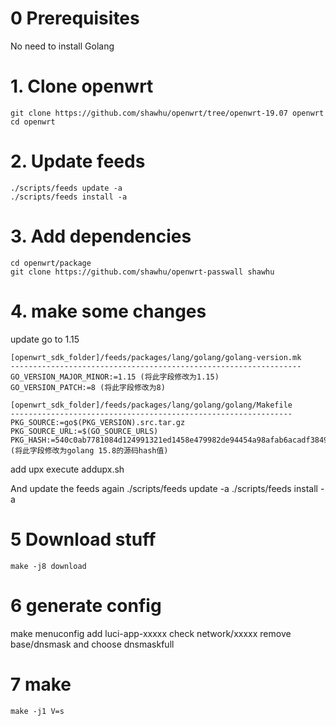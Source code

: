 # 0 Prerequisites

No need to install Golang

# 1. Clone openwrt
    git clone https://github.com/shawhu/openwrt/tree/openwrt-19.07 openwrt
    cd openwrt

# 2. Update feeds
    ./scripts/feeds update -a
    ./scripts/feeds install -a

# 3. Add dependencies
    cd openwrt/package
    git clone https://github.com/shawhu/openwrt-passwall shawhu

# 4. make some changes
update go to 1.15

    [openwrt_sdk_folder]/feeds/packages/lang/golang/golang-version.mk
    -----------------------------------------------------------------
    GO_VERSION_MAJOR_MINOR:=1.15 (将此字段修改为1.15)
    GO_VERSION_PATCH:=8 (将此字段修改为8)

    [openwrt_sdk_folder]/feeds/packages/lang/golang/golang/Makefile
    ---------------------------------------------------------------
    PKG_SOURCE:=go$(PKG_VERSION).src.tar.gz
    PKG_SOURCE_URL:=$(GO_SOURCE_URLS)
    PKG_HASH:=540c0ab7781084d124991321ed1458e479982de94454a98afab6acadf38497c2 (将此字段修改为golang 15.8的源码hash值)


add upx
execute addupx.sh

And update the feeds again
    ./scripts/feeds update -a
    ./scripts/feeds install -a



# 5 Download stuff
    make -j8 download

# 6 generate config
make menuconfig
add luci-app-xxxxx
check network/xxxxx
remove base/dnsmask and choose dnsmaskfull


# 7 make
    make -j1 V=s




